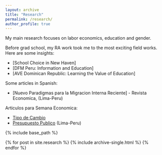 ```yaml
---
layout: archive
title: "Research"
permalink: /research/
author_profile: true
---
```


My main research focuses on labor economics, education and gender. 

Before grad school,  my RA work took me to the most exciting field works. 
Here are some insights: 

 *  [School Choice in New Haven] 
 *  [DFM Peru: Information and Education] 
 *  [AVE Dominican Republic: Learning the Value of Education]

Some articles in Spanish:
 * [Nuevo Paradigmas para la Migracion Interna Reciente] - Revista Economica, (Lima-Peru)

Articulos para Semana Economica: 
 * [Tipo de Cambio](https://semanaeconomica.com/article/economia/118706-el-tipo-de-cambio-en-el-sube-y-baja/)
 * [Presupuesto Publico](https://semanaeconomica.com/article/economia/123394-proyectando-el-2014-con-el-presupuesto-publico/) (Lima-Peru)


{% include base_path %}

{% for post in site.research %}
  {% include archive-single.html %}
{% endfor %}


